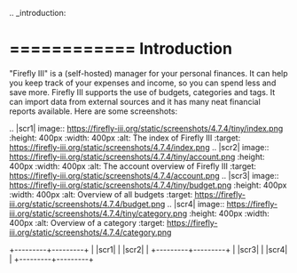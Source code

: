 .. _introduction:

============
Introduction
============

"Firefly III" is a (self-hosted) manager for your personal finances. It can help you keep track of your expenses and income, so you can spend less and save more. Firefly III supports the use of budgets, categories and tags. It can import data from external sources and it has many neat financial reports available. Here are some screenshots:

.. |scr1| image:: https://firefly-iii.org/static/screenshots/4.7.4/tiny/index.png
   :height: 400px
   :width: 400px
   :alt: The index of Firefly III
   :target: https://firefly-iii.org/static/screenshots/4.7.4/index.png
.. |scr2| image:: https://firefly-iii.org/static/screenshots/4.7.4/tiny/account.png
   :height: 400px
   :width: 400px
   :alt: The account overview of Firefly III
   :target: https://firefly-iii.org/static/screenshots/4.7.4/account.png
.. |scr3| image:: https://firefly-iii.org/static/screenshots/4.7.4/tiny/budget.png
   :height: 400px
   :width: 400px
   :alt: Overview of all budgets
   :target: https://firefly-iii.org/static/screenshots/4.7.4/budget.png
.. |scr4| image:: https://firefly-iii.org/static/screenshots/4.7.4/tiny/category.png
   :height: 400px
   :width: 400px
   :alt: Overview of a category
   :target: https://firefly-iii.org/static/screenshots/4.7.4/category.png

+---------+---------+
| |scr1|  | |scr2|  |
+---------+---------+
| |scr3|  | |scr4|  |
+---------+---------+
